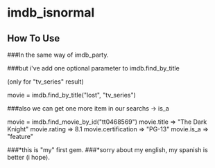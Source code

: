 # imdb_isnormal

## How To Use

###In the same way of imdb_party.
	
###but i've add one optional parameter to imdb.find_by_title
	
(only for "tv_series" result)
	
movie = imdb.find_by_title("lost", "tv_series") 		
	
###also we can get one more item in our searchs -> is_a
	
  movie = imdb.find_movie_by_id("tt0468569")
  movie.title => "The Dark Knight"
  movie.rating => 8.1
  movie.certification => "PG-13"
  movie.is_a => "feature"

###*this is "my" first gem. 
###*sorry about my english, my spanish is better (i hope).
